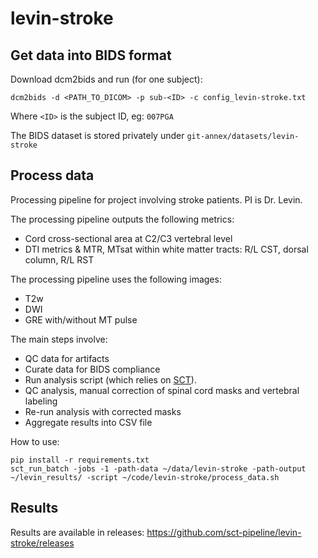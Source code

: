 # levin-stroke

## Get data into BIDS format

Download dcm2bids and run (for one subject):
~~~
dcm2bids -d <PATH_TO_DICOM> -p sub-<ID> -c config_levin-stroke.txt
~~~

Where `<ID>` is the subject ID, eg: `007PGA`

The BIDS dataset is stored privately under `git-annex/datasets/levin-stroke`


## Process data

Processing pipeline for project involving stroke patients. PI is Dr. Levin.

The processing pipeline outputs the following metrics:

- Cord cross-sectional area at C2/C3 vertebral level
- DTI metrics & MTR, MTsat within white matter tracts: R/L CST, dorsal column, R/L RST

The processing pipeline uses the following images:

- T2w
- DWI
- GRE with/without MT pulse

The main steps involve:

- QC data for artifacts
- Curate data for BIDS compliance
- Run analysis script (which relies on [SCT](https://spinalcordtoolbox.com/)).
- QC analysis, manual correction of spinal cord masks and vertebral labeling
- Re-run analysis with corrected masks
- Aggregate results into CSV file

How to use:
```
pip install -r requirements.txt
sct_run_batch -jobs -1 -path-data ~/data/levin-stroke -path-output ~/levin_results/ -script ~/code/levin-stroke/process_data.sh
```

## Results

Results are available in releases: https://github.com/sct-pipeline/levin-stroke/releases
